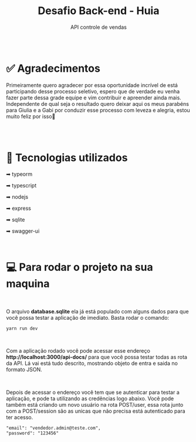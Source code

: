 <h1 align="center">Desafio Back-end - Huia</h1>

<p align="center">API controle de vendas</p>

</br></br>

<div align="left">
  <h1 id="sobre-o-projeto"> ✅ Agradecimentos</h1>
  <p>
      Primeiramente quero agradecer por essa oportunidade incrível de está participando desse processo seletivo, espero que de verdade eu venha fazer parte dessa grade equipe e vim contribuir e apreender ainda mais. Independente de qual seja o resultado quero deixar aqui os meus parabéns para Giulia e a Gabi por conduzir esse processo com leveza e alegria, estou muito feliz por isso💜
  </p>

</br>

</br>

<div align="left">
  <h1 id="techs">🚀 Tecnologias utilizados </h1>

  <p>
    ➡ typeorm
  </p>
  <p>
    ➡ typescript
  </p>
  </p>
   ➡ nodejs
  </p>
  </p>
   ➡ express
  </p>
  </p>
   ➡ sqlite
  </p>
    </p>
   ➡ swagger-ui
  </p>

</div>

</br>

<div align="left">
  <h1 id="rodar-projeto">💻 Para rodar o projeto na sua maquina</h1>
  </br>

  <p>O arquivo <strong>database.sqlite</strong> ela já está populado com alguns dados para que você possa testar a aplicação de imediato. Basta rodar o comando:</p>

  <p>

    yarn run dev

  </p>
  </br>

   <p>
    Com a aplicação rodado você pode acessar esse endereço <strong>http://localhost:3000/api-docs/</strong> para que você possa testar todas as rota da API. Lá vai está tudo descrito, mostrando objeto de entra e saida no formato JSON.
  </p>

  </br>

   <p>
    Depois de acessar o endereço você tem que se autenticar para testar a aplicação, e pode ta utilizando as credências logo abaixo. Você pode também está criando um novo usuário na rota POST/user, essa rota junto com a POST/session são as unicas que não precisa está autenticado para ter acesso.
  </p>

  <p>

    "email": "vendedor.admin@teste.com",
    "password": "123456"

  </p>

</div>
